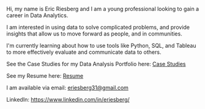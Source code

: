 Hi, my name is Eric Riesberg and I am a young professional looking to gain a career in Data Analytics.

I am interested in using data to solve complicated problems, and provide insights that allow us to move forward as people, and in communities.

I'm currently learning about how to use tools like Python, SQL, and Tableau to more effectively evaluate and communicate data to others.

See the Case Studies for my Data Analysis Portfolio here:
[Case Studies](https://github.com/eriesberg/eriesberg/blob/main/Data%20Analysis%20Portfolio%20-%20Case%20Studies.pdf)

See my Resume here: [Resume](https://github.com/eriesberg/eriesberg/blob/main/Riesberg-Eric-Resume.pdf)

I am available via email:
eriesberg31@gmail.com

LinkedIn:
https://www.linkedin.com/in/eriesberg/
